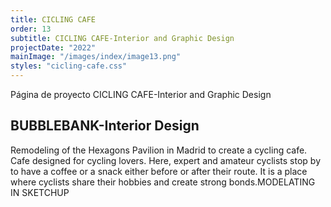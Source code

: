 ```yaml
---
title: CICLING CAFE
order: 13
subtitle: CICLING CAFE-Interior and Graphic Design
projectDate: "2022"
mainImage: "/images/index/image13.png"
styles: "cicling-cafe.css"
---
```

Página de proyecto CICLING CAFE-Interior and Graphic Design
<section class="section">
    <div class="details-container">
        <h1 class="title">BUBBLEBANK-Interior Design</h1>
        <p class="description">Remodeling of the Hexagons Pavilion in Madrid to create a cycling cafe. Cafe designed for cycling lovers. Here, expert and amateur cyclists stop by to have a coffee or a snack either before or after their route. It is a place where cyclists share their hobbies and create strong bonds.MODELATING IN SKETCHUP</p>
    </div>